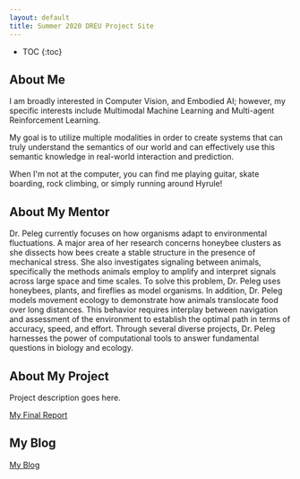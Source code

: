 ```yaml
---
layout: default
title: Summer 2020 DREU Project Site
---
```


* TOC
{:toc}

## About Me

I am broadly interested in Computer Vision, and Embodied AI; however, my specific interests include Multimodal Machine Learning and Multi-agent Reinforcement Learning.

My goal is to utilize multiple modalities in order to create systems that can truly understand the semantics of our world and can effectively use this semantic knowledge in real-world interaction and prediction.

When I'm not at the computer, you can find me playing guitar, skate boarding, rock climbing, or simply running around Hyrule!

## About My Mentor

Dr. Peleg currently focuses on how organisms adapt to environmental fluctuations. A major area of her research concerns honeybee clusters as she dissects how bees create a stable structure in the presence of mechanical stress. She also investigates signaling between animals, specifically the methods animals employ to amplify and interpret signals across large space and time scales. To solve this problem, Dr. Peleg uses honeybees, plants, and fireflies as model organisms. In addition, Dr. Peleg models movement ecology to demonstrate how animals translocate food over long distances. This behavior requires interplay between navigation and assessment of the environment to establish the optimal path in terms of accuracy, speed, and effort. Through several diverse projects, Dr. Peleg harnesses the power of computational tools to answer fundamental questions in biology and ecology.

## About My Project

Project description goes here.

[My Final Report](files/finalreport.pdf)

## My Blog

[My Blog](blog.html)
